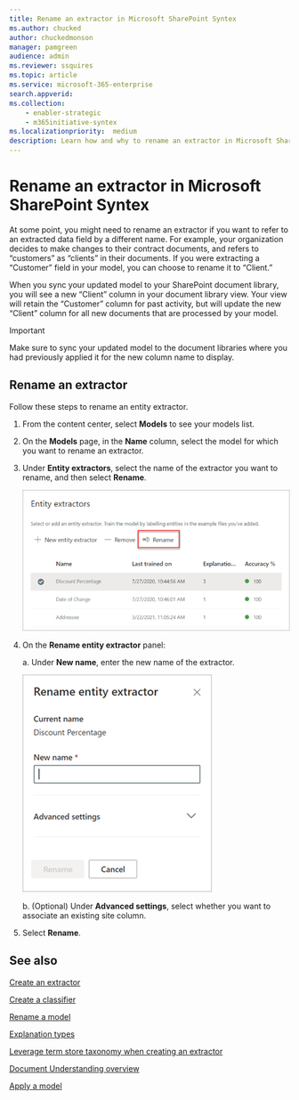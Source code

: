 ```yaml
---
title: Rename an extractor in Microsoft SharePoint Syntex
ms.author: chucked
author: chuckedmonson
manager: pamgreen
audience: admin
ms.reviewer: ssquires
ms.topic: article
ms.service: microsoft-365-enterprise
search.appverid: 
ms.collection: 
    - enabler-strategic
    - m365initiative-syntex
ms.localizationpriority:  medium
description: Learn how and why to rename an extractor in Microsoft SharePoint Syntex.
---
```


# Rename an extractor in Microsoft SharePoint Syntex

At some point, you might need to rename an extractor if you want to refer to an extracted data field by a different name. For example, your organization decides to make changes to their contract documents, and refers to “customers” as “clients” in their documents. If you were extracting a “Customer” field in your model, you can choose to rename it to “Client.”

When you sync your updated model to your SharePoint document library, you will see a new “Client” column in your document library view. Your view will retain the “Customer” column for past activity, but will update the new “Client” column for all new documents that are processed by your model. 

> [!IMPORTANT]
>  Make sure to sync your updated model to the document libraries where you had previously applied it for the new column name to display. 

## Rename an extractor

Follow these steps to rename an entity extractor.

1. From the content center, select **Models** to see your models list.

2. On the **Models** page, in the **Name** column, select the model for which you want to rename an extractor.

3. Under **Entity extractors**, select the name of the extractor you want to rename, and then select **Rename**.

    ![Screenshot of the Entity extractors section showing a selected extractor with the Rename option highlighted.](../media/content-understanding/entity-extractor-rename.png) 

4. On the **Rename entity extractor** panel:

   a. Under **New name**, enter the new name of the extractor.

    ![Screenshot showing the Entity extractor panel.](../media/content-understanding/rename-entity-extractor-panel.png) 

   b. (Optional) Under **Advanced settings**, select whether you want to associate an existing site column.

5. Select **Rename**.

## See also
[Create an extractor](create-an-extractor.md)

[Create a classifier](create-a-classifier.md)

[Rename a model](rename-a-model.md)

[Explanation types](explanation-types-overview.md)

[Leverage term store taxonomy when creating an extractor](leverage-term-store-taxonomy.md)

[Document Understanding overview](document-understanding-overview.md)

[Apply a model](apply-a-model.md) 
